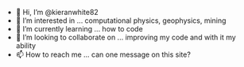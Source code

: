 - 👋 Hi, I’m @kieranwhite82
- 👀 I’m interested in ... computational physics, geophysics, mining
- 🌱 I’m currently learning ... how to code
- 💞️ I’m looking to collaborate on ... improving my code and with it my ability
- 📫 How to reach me ... can one message on this site?

<!---
kieranwhite82/kieranwhite82 is a ✨ special ✨ repository because its `README.md` (this file) appears on your GitHub profile.
You can click the Preview link to take a look at your changes.
--->
